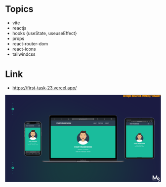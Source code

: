 


# Topics

- vite
- reactjs
- hooks {useState, useuseEffect}
- props
- react-router-dom
- react-icons
- tailwindcss

# Link
- https://first-task-23.vercel.app/

![preview img](/Prev_Img.png)
